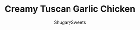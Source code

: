 ---
layout: ../../layouts/MarkdownPostLayout.astro
title: Creamy Tuscan Garlic Chicken
author: ShugarySweets
pubDate: 2018-10-19
description: "Creamy Tuscan Garlic Chicken has a cheesy garlic sauce with cherry tomatoes and fresh spinach! Serve over pasta for a restaurant quality meal in under 30 minutes!"
image_url: https://www.shugarysweets.com/wp-content/uploads/2018/03/tuscan-garlic-chicken-1.jpg
tags: ["Main Dish","Italian"]
calories: 823
protein: 66
carbohydrates: 20
fats: 53
fiber: 2
ingredients: ["1 1/2 pounds boneless, skinless chicken breasts","2 Tablespoons olive oil","1 1/2 cups chicken broth","1 1/2 cup heavy whipping cream","4 cloves garlic, pressed","1 teaspoon kosher salt","1/4 teaspoon black pepper","pinch red pepper flakes","1 cup parmesan cheese","3 cups fresh spinach","1 1/2 cups cherry tomatoes, sliced in half","pasta, for serving"]
serves: 4
time: "25 minutes"
prepTime: "10 minutes"
instructions: ["Cook pasta according to package directions while making chicken.","In a large ziploc bag, add chicken. Pound until desired thickness, about 1/4 inch or less.","In a large skillet, heat olive oil over medium high heat. Add chicken. Season with salt and pepper (about 1 tsp kosher salt and 1/2 tsp pepper). Cook for about 3-5 minutes, each side, until no longer pink in the center. Remove chicken and set aside.","To the skillet, add chicken broth, heavy cream, garlic, salt, pepper and parmesan cheese. Whisk over medium high heat until thick and bubbly (this takes a couple minutes). Add in spinach and tomatoes and cook for a couple minutes until spinach has wilted down. Return chicken to skillet and serve over pasta. ENJOY!"]
nutrition: ["823 calories","20 grams carbohydrates","269 milligrams cholesterol","53 grams fat","2 grams fiber","66 grams protein","27 grams saturated fat","1284 milligrams sodium","5 grams sugar","1 grams trans fat","21 grams unsaturated fat"]
---
